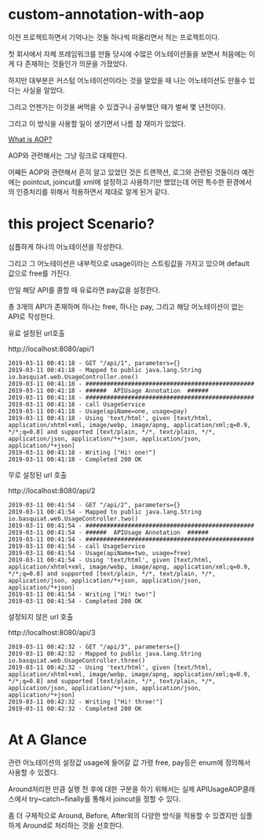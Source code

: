 # custom-annotation-with-aop

이전 프로젝트하면서 기억나는 것들 하나씩 떠올리면서 적는 프로젝트이다.     

첫 회사에서 자체 프레임워크를 만들 당시에 수많은 어노테이션들을 보면서 처음에는 이게 다 존재하는 것들인가 의문을 가졌었다.    

하지만 대부분은 커스텀 어노테이션이라는 것을 알았을 때 나는 어노테이션도 만들수 있다는 사실을 알았다.     

그리고 언젠가는 이것을 써먹을 수 있겠구나 공부했던 때가 벌써 몇 년전이다.     

그리고 이 방식을 사용할 일이 생기면서 나름 참 재미가 있었다.    
     
    
[What is AOP?](https://docs.spring.io/spring/docs/2.0.x/reference/aop.html)
    
AOP와 관련해서는 그냥 링크로 대체한다.    

어째든 AOP와 관련해서 흔히 알고 있었던 것은 트랜잭션, 로그와 관련된 것들이라 예전에는 pointcut, joincut를 xml에 설정하고 사용하기만 했었는데 어떤 특수한 환경에서의 인증처리를 위해서
적용하면서 제대로 알게 된거 같다.


# this project Scenario?

심플하게 하나의 어노테이션을 작성한다.

그리고 그 어노테이션은 내부적으로 usage이라는 스트링값을 가지고 있으며 default값으로 free를 가진다.

만일 해당 API를 콜할 때 유료라면 pay값을 설정한다.

총 3개의 API가 존재하며 하나는 free, 하나는 pay, 그리고 해당 어노테이션이 없는 API로 작성한다.

유료 설정된 url호출

http://localhost:8080/api/1

```
2019-03-11 00:41:18 - GET "/api/1", parameters={}
2019-03-11 00:41:18 - Mapped to public java.lang.String io.basquiat.web.UsageController.one()
2019-03-11 00:41:18 - ################################################
2019-03-11 00:41:18 - ######  APIUsage Annotation  ######
2019-03-11 00:41:18 - ################################################
2019-03-11 00:41:18 - call UsageService
2019-03-11 00:41:18 - Usage(apiName=one, usage=pay)
2019-03-11 00:41:18 - Using 'text/html', given [text/html, application/xhtml+xml, image/webp, image/apng, application/xml;q=0.9, */*;q=0.8] and supported [text/plain, */*, text/plain, */*, application/json, application/*+json, application/json, application/*+json]
2019-03-11 00:41:18 - Writing ["Hi! one!"]
2019-03-11 00:41:18 - Completed 200 OK
```
무로 설정된 url 호출

http://localhost:8080/api/2

```
2019-03-11 00:41:54 - GET "/api/2", parameters={}
2019-03-11 00:41:54 - Mapped to public java.lang.String io.basquiat.web.UsageController.two()
2019-03-11 00:41:54 - ################################################
2019-03-11 00:41:54 - ######  APIUsage Annotation  ######
2019-03-11 00:41:54 - ################################################
2019-03-11 00:41:54 - call UsageService
2019-03-11 00:41:54 - Usage(apiName=two, usage=free)
2019-03-11 00:41:54 - Using 'text/html', given [text/html, application/xhtml+xml, image/webp, image/apng, application/xml;q=0.9, */*;q=0.8] and supported [text/plain, */*, text/plain, */*, application/json, application/*+json, application/json, application/*+json]
2019-03-11 00:41:54 - Writing ["Hi! two!"]
2019-03-11 00:41:54 - Completed 200 OK

```

설정되지 않은 url 호출

http://localhost:8080/api/3

```
2019-03-11 00:42:32 - GET "/api/3", parameters={}
2019-03-11 00:42:32 - Mapped to public java.lang.String io.basquiat.web.UsageController.three()
2019-03-11 00:42:32 - Using 'text/html', given [text/html, application/xhtml+xml, image/webp, image/apng, application/xml;q=0.9, */*;q=0.8] and supported [text/plain, */*, text/plain, */*, application/json, application/*+json, application/json, application/*+json]
2019-03-11 00:42:32 - Writing ["Hi! three!"]
2019-03-11 00:42:32 - Completed 200 OK
```

# At A Glance
관련 어노테이션의 설정값 usage에 들어갈 값 가령 free, pay등은 enum에 정의해서 사용할 수 있겠다.    

Around처리한 만큼 실행 전 후에 대한 구분을 하기 위해서는 실제 APIUsageAOP클래스에서 try~catch~finally를 통해서 joincut을 정할 수 있다.

좀 더 구체적으로 Around, Before, After외의 다양한 방식을 적용할 수 있겠지만 심플하게 Around로  처리하는 것을 선호한다. 